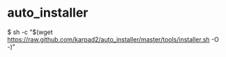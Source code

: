 # auto_installer

$ sh -c "$(wget https://raw.github.com/karpad2/auto_installer/master/tools/installer.sh -O -)"